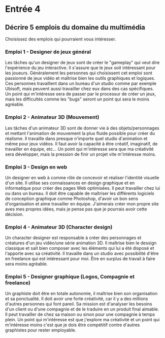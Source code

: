 # Entrée 4
## Décrire 5 emplois du domaine du multimédia
Choisissez des emplois qui pourraient vous intéresser. 

### Emploi 1 - Designer de jeux général
Les tâches qu'un designer de jeux sont de créer le ­­­­­­­­­­­­­­­"gameplay" qui veut dire l'expérience du jeu interactive. Il s'assure que le jeux soit intéressant pour les joueurs. Généralement les personnes qui choisissent cet emploi sont passionné de jeux vidéo et maîtrise bien les outils graphiques et logiques. Ces personnes travaillent dans un bureau d'un studio comme par exemple Ubisoft, mais peuvent aussi travailler chez eux dans des cas spécifiques. Un point qui m'intéresse sera de passer par le processur de créer un jeux, mais les difficultés comme les "bugs" seront un point qui sera le moins agréable.

### Emploi 2 - Animateur 3D (Mouvement)
Les tâches d'un animateur 3D sont de donner vie à des objets/personnages et mettant l'animation de mouvement la plus fluide possible pour créer du réalisme.  Il travaille dans presque n'importe quel studio d'animation et même pour jeux vidéos.  Il faut avoir la capacité à être créatif, imaginatif, de travailler en équipe, etc... Un point qui m'intéresse sera que ma créativité sera développer, mais la pression de finir un projet vite m'intéresse moins.

### Emploi 3 - Design en web
Un designer en web à comme rôle de concevoir et réaliser l'identité visuelle d'un site. Il utilise ses connaissances en design graphique et en informatique pour créer des pages Web optimisées. Il peut travailler chez lui ou dans un bureau. Il doit être capable de maîtriser les différents logiciels de conception graphique comme Photoshop, d'avoir un bon sens d'organisation et aime travailler en équipe. J'aimerais créer mon propre site aves mes propres idées, mais je pense pas que je pourrais avoir cette décision.

### Emploi 4 - Animateur 3D (Character design)
Un character designer est responsable à créer des personnages et créatures d'un jeu vidéo/une série animation 3D. Il maîtrise bien le dessign classique et sait bien composer avec les éléments qui lui a été disposé et l'apporte avec sa créativité. Il travaille dans un studio avec possibilité d'être en freelance qui est intéressant pour moi. Être en surplus de travail à faire sera moins agréable.

### Emploi 5 - Designer graphique (Logos, Compagnie et freelance)
Un graphiste doit être en totale autonomie, il maîtrise bien son organisation et sa ponctualité. Il doit avoir une forte créativité, car il y a des millions d'autres personnes qui font pareil. Sa mission est d'analyser les besoins d'un client ou d'une compagnie et de le traduire en un produit final aimable. Il peut travailler de chez sa maison ou sinon pour une compagnie à temps plein. Un point qui m'intéresse est que j'explore ma créativité et un point qui m'intéresse moins c'est que je dois être compétitif contre d'autres graphistes pour rester employable.



